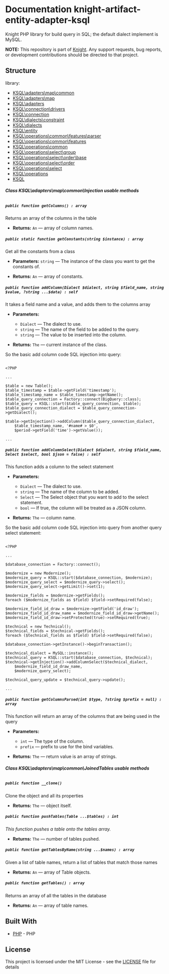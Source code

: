 # Documentation knight-artifact-entity-adapter-ksql

Knight PHP library for build query in SQL; the default dialect implement is MySQL.

**NOTE:** This repository is part of [Knight](https://github.com/energia-source/knight). Any
support requests, bug reports, or development contributions should be directed to
that project.

## Structure

library:
- [KSQL\adapters\map\common](https://github.com/energia-source/knight-artifact-entity-adapter-ksql/tree/main/lib/adapters/map/common)
- [KSQL\adapters\map](https://github.com/energia-source/knight-artifact-entity-adapter-ksql/tree/main/lib/adapters/map)
- [KSQL\adapters](https://github.com/energia-source/knight-artifact-entity-adapter-ksql/tree/main/lib/adapters)
- [KSQL\connection\drivers](https://github.com/energia-source/knight-artifact-entity-adapter-ksql/tree/main/lib/connection/drivers)
- [KSQL\connection](https://github.com/energia-source/knight-artifact-entity-adapter-ksql/tree/main/lib/connection)
- [KSQL\dialects\constraint](https://github.com/energia-source/knight-artifact-entity-adapter-ksql/tree/main/lib/dialects/constraint)
- [KSQL\dialects](https://github.com/energia-source/knight-artifact-entity-adapter-ksql/tree/main/lib/dialects)
- [KSQL\entity](https://github.com/energia-source/knight-artifact-entity-adapter-ksql/tree/main/lib/entity)
- [KSQL\operations\common\features\parser](https://github.com/energia-source/knight-artifact-entity-adapter-ksql/tree/main/lib/operations/common/features/parser)
- [KSQL\operations\common\features](https://github.com/energia-source/knight-artifact-entity-adapter-ksql/tree/main/lib/operations/common/features)
- [KSQL\operations\common](https://github.com/energia-source/knight-artifact-entity-adapter-ksql/tree/main/lib/operations/common)
- [KSQL\operations\select\group](https://github.com/energia-source/knight-artifact-entity-adapter-ksql/tree/main/lib/operations/select/group)
- [KSQL\operations\select\order\base](https://github.com/energia-source/knight-artifact-entity-adapter-ksql/tree/main/lib/operations/select/order/base)
- [KSQL\operations\select\order](https://github.com/energia-source/knight-artifact-entity-adapter-ksql/tree/main/lib/operations/select/order)
- [KSQL\operations\select](https://github.com/energia-source/knight-artifact-entity-adapter-ksql/tree/main/lib/operations/select)
- [KSQL\operations](https://github.com/energia-source/knight-artifact-entity-adapter-ksql/tree/main/lib/operations)
- [KSQL](https://github.com/energia-source/knight-knight-artifact-entity-adapter-ksql/blob/main/lib)

###### ***Class KSQL\adapters\map\common\Injection usable methods***

##### `public function getColumns() : array`

Returns an array of the columns in the table

 * **Returns:** `An` — array of column names.

##### `public static function getConstants(string $instance) : array`

Get all the constants from a class

 * **Parameters:** `string` — The instance of the class you want to get the constants of.

 * **Returns:** `An` — array of constants.

##### `public function addColumn(Dialect $dialect, string $field_name, string $value, ?string ...$data) : self`

It takes a field name and a value, and adds them to the columns array

 * **Parameters:**
   * `Dialect` — The dialect to use.
   * `string` — The name of the field to be added to the query.
   * `string` — The value to be inserted into the column.

 * **Returns:** `The` — current instance of the class.

So the basic add column code SQL injection into query:

```

<?PHP

...

$table = new Table();
$table_timestamp = $table->getField('timestamp');
$table_timestamp_name = $table_timestamp->getName();
$table_query_connection = Factory::connect(BigQuery::class);
$table_query = KSQL::start($table_query_connection, $table);
$table_query_connection_dialect = $table_query_connection->getDialect();

$table->getInjection()->addColumn($table_query_connection_dialect,
	$table_timestamp_name, '#name# > $0',
	$period->getField('time')->getValue());

...

```

##### `public function addColumnSelect(Dialect $dialect, string $field_name, Select $select, bool $json = false) : self`

This function adds a column to the select statement

 * **Parameters:**
   * `Dialect` — The dialect to use.
   * `string` — The name of the column to be added.
   * `Select` — The Select object that you want to add to the select statement.
   * `bool` — If true, the column will be treated as a JSON column.

 * **Returns:** `The` — column name.

So the basic add column code SQL injection into query from another query select statement:

```

<?PHP

...

$database_connection = Factory::connect();

$modernize = new Modernize();
$modernize_query = KSQL::start($database_connection, $modernize);
$modernize_query_select = $modernize_query->select();
$modernize_query_select->getLimit()->set(1);

$modernize_fields = $modernize->getFields();
foreach ($modernize_fields as $field) $field->setRequired(false);

$modernize_field_id_draw = $modernize->getField('id_draw');
$modernize_field_id_draw_name = $modernize_field_id_draw->getName();
$modernize_field_id_draw->setProtected(true)->setRequired(true);

$technical = new Technical();
$technical_fields = $technical->getFields();
foreach ($technical_fields as $field) $field->setRequired(false);

$database_connection->getInstance()->beginTransaction();

$technical_dialect = MySQL::instance();
$technical_query = KSQL::start($database_connection, $technical);
$technical->getInjection()->addColumnSelect($technical_dialect,
	$modernize_field_id_draw_name,
	$modernize_query_select);

$technical_query_update = $technical_query->update();

...

```

##### `public function getColumnsParsed(int $type, ?string $prefix = null) : array`

This function will return an array of the columns that are being used in the query

 * **Parameters:**
   * `int` — The type of the column.
   * `prefix` — prefix to use for the bind variables.

 * **Returns:** `The` — return value is an array of strings.

###### ***Class KSQL\adapters\map\common\JoinedTables usable methods***

##### `public function __clone()`

Clone the object and all its properties

 * **Returns:** `The` — object itself.

##### `public function pushTables(Table ...$tables) : int`

*This function pushes a table onto the tables array.*

 * **Returns:** `The` — number of tables pushed.

##### `public function getTablesByName(string ...$names) : array`

Given a list of table names, return a list of tables that match those names

 * **Returns:** `An` — array of Table objects.

##### `public function getTables() : array`

Returns an array of all the tables in the database

 * **Returns:** `An` — array of table names.

## Built With

* [PHP](https://www.php.net/) - PHP

## License

This project is licensed under the MIT License - see the [LICENSE](LICENSE) file for details